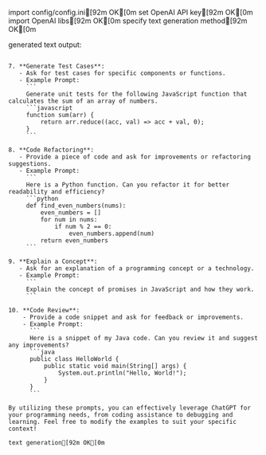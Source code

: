 import config/config.ini[92m OK[0m
set OpenAI API key[92m OK[0m
import OpenAI libs[92m OK[0m
specify text generation method[92m OK[0m

generated text output:

```

7. **Generate Test Cases**:
   - Ask for test cases for specific components or functions.
   - Example Prompt:
     ```
     Generate unit tests for the following JavaScript function that calculates the sum of an array of numbers.
     ```javascript
     function sum(arr) {
         return arr.reduce((acc, val) => acc + val, 0);
     }
     ```

8. **Code Refactoring**:
   - Provide a piece of code and ask for improvements or refactoring suggestions.
   - Example Prompt:
     ```
     Here is a Python function. Can you refactor it for better readability and efficiency?
     ```python
     def find_even_numbers(nums):
         even_numbers = []
         for num in nums:
             if num % 2 == 0:
                 even_numbers.append(num)
         return even_numbers
     ```

9. **Explain a Concept**:
   - Ask for an explanation of a programming concept or a technology.
   - Example Prompt:
     ```
     Explain the concept of promises in JavaScript and how they work.
     ```

10. **Code Review**:
    - Provide a code snippet and ask for feedback or improvements.
    - Example Prompt:
      ```
      Here is a snippet of my Java code. Can you review it and suggest any improvements?
      ```java
      public class HelloWorld {
          public static void main(String[] args) {
              System.out.println("Hello, World!");
          }
      }
      ```

By utilizing these prompts, you can effectively leverage ChatGPT for your programming needs, from coding assistance to debugging and learning. Feel free to modify the examples to suit your specific context!

text generation[92m OK[0m

